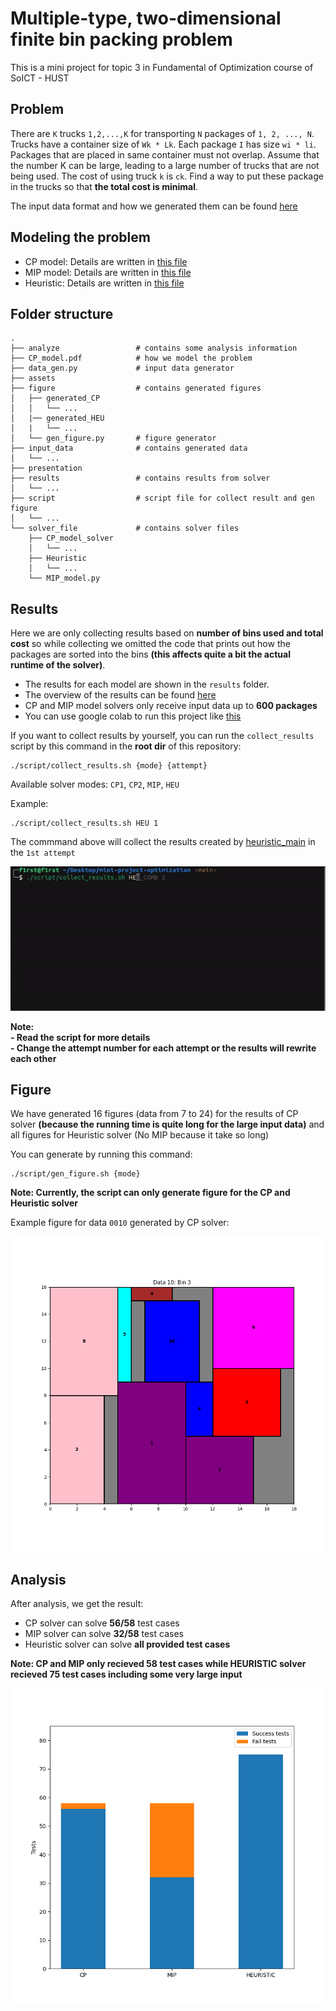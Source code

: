 # Multiple-type, two-dimensional finite bin packing problem
This is a mini project for topic 3 in Fundamental of Optimization course of SoICT - HUST
## Problem
There are `K` trucks `1,2,...,K` for transporting `N` packages of `1, 2, ..., N`. Trucks have a container size of `Wk * Lk`. Each package `I` has size `wi * li`. Packages that are placed in same container must not overlap. Assume that the number K can be large, leading to a large number of trucks that are not being used. The cost of using truck `k` is `ck`. Find a way to put these package in the trucks so that **the total cost is minimal**.  

The input data format and how we generated them can be found [here](./input_data/README.md) 

## Modeling the problem
- CP model: Details are written in [this file](CP_model.pdf)
- MIP model: Details are written in [this file](MIP_model.pdf)
- Heuristic: Details are written in [this file](Heuristic.pdf)

## Folder structure
```
.
├── analyze                 # contains some analysis information
├── CP_model.pdf            # how we model the problem
├── data_gen.py             # input data generator
├── assets
├── figure                  # contains generated figures
│   ├── generated_CP
│   │   └── ...
│   |── generated_HEU
│   |   └── ...
│   └── gen_figure.py       # figure generator
├── input_data              # contains generated data
│   └── ...
├── presentation
├── results                 # contains results from solver
│   └── ...
├── script                  # script file for collect result and gen figure
│   └── ...
└── solver_file             # contains solver files
    ├── CP_model_solver
    │   └── ...
    ├── Heuristic
    │   └── ...
    └── MIP_model.py
```

## Results
Here we are only collecting results based on **number of bins used and total cost** so while collecting we omitted the code that prints out how the packages are sorted into the bins **(this affects quite a bit the actual runtime of the solver)**.
- The results for each model are shown in the `results` folder.
- The overview of the results can be found [here](./results/results.pdf)
- CP and MIP model solvers only receive input data up to **600 packages**   
- You can use google colab to run this project like [this](https://colab.research.google.com/drive/1ouxqr2eeJTfJou74Oxw4Syih_zFGgm2p?usp=sharing)    

If you want to collect results by yourself, you can run the `collect_results` script by this command in the **root dir** of this repository:
```
./script/collect_results.sh {mode} {attempt}
```
Available solver modes: `CP1`, `CP2`, `MIP`, `HEU`

Example:
```
./script/collect_results.sh HEU 1
```  
The commmand above will collect the results created by [heuristic_main](/solver_file/Heuristic/) in the `1st attempt`     
  
![Example](./assets/example.gif)  
  
**Note:**   
**- Read the script for more details**  
**- Change the attempt number for each attempt or the results will rewrite each other**
## Figure
We have generated 16 figures (data from 7 to 24) for the results of CP solver **(because the running time is quite long for the large input data)** and all figures for Heuristic solver (No MIP because it take so long)    
  
You can generate by running this command:  
```
./script/gen_figure.sh {mode}
```
**Note: Currently, the script can only generate figure for the CP and Heuristic solver** 

Example figure for data `0010` generated by CP solver:  
  
![Example](./figure/generated_CP/0010/bin_3.png)  


## Analysis
After analysis, we get the result:
- CP solver can solve **56/58** test cases
- MIP solver can solve **32/58** test cases
- Heuristic solver can solve **all provided test cases**
  
**Note: CP and MIP only recieved 58 test cases while HEURISTIC solver recieved 75 test cases including some very large input**

![Example](./analyze/compare_number_success.png)
